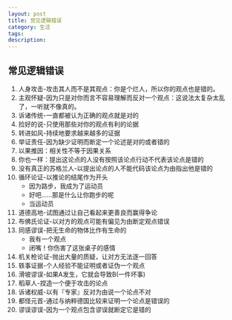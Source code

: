 ```yaml
---
layout: post
title: 觉见逻辑错误
category: 生活
tags: 
description: 
---
```


## 常见逻辑错误
1. 人身攻击-攻击其人而不是其观点：你是个烂人，所以你的观点也是错的。
2. 主观怀疑-因为只是对你而言不容易理解而反对一个观点：这说法太复杂太乱了，一听就不像真的。
3. 诉诸传统-一直都被认为正确的观点就是对的
4. 捡好的说-只使用那些对你的观点有利的论据
5. 转进如风-持续地要求越来越多的证据
6. 举证责任-因为缺少证明而断定一个论述是对的或者错的
7. 以果推因：相关性不等于因果关系
8. 你也一样：提出这论点的人没有按照该论点行动不代表该论点是错的
9. 没有真正的苏格兰人-以提出论点的人不能代码该论点为由指出他是错的
10. 循环论证-以推论的结尾作为开头
    - 因为路步，我成为了运动员
    - 好吧……那是什么让你跑步的呢
    - 当运动员
11. 道德高地-试图通过让自己看起来更善良而赢得争论
12. 布佛氏论证-以对方的观点可能有偏见为由断定观点错误
13. 同感谬误-把无生命的物体比作有生命的
    - 我有一个观点
    - 闭嘴！你伤害了这张桌子的感情
13. 机关枪论证-抛出大量的质疑，让对方无法逐一回答
14. 轶事证据-个人经验不能证明或者证伪一个观点
15. 滑坡谬误-如果A发生，它就会导致B(一件坏事)
16. 稻草人-捏造一个便于攻击的论点
17. 诉诸权威-以有『专家』反对为由说一个论点不对
18. 都怪元首-通过与纳粹德国比较来证明一个论点是错误的
19. 谬误谬误-因为一个观点包含谬误就断定它是错的
